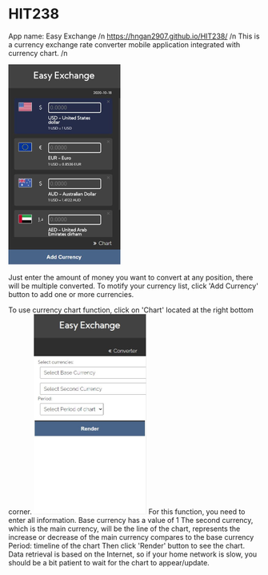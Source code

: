 # HIT238
App name: Easy Exchange /n
https://hngan2907.github.io/HIT238/ /n
This is a currency exchange rate converter mobile application integrated with currency chart. /n

<img src="img/homepage.JPG" height="400">

Just enter the amount of money you want to convert at any position, there will be multiple converted.
To motify your currency list, click 'Add Currency' button to add one or more currencies.


To use currency chart function, click on 'Chart' located at the right bottom corner.
<img src="img/chartcap.JPG" height="400">
For this function, you need to enter all information.
Base currency has a value of 1
The second currency, which is the main currency, will be the line of the chart, represents the increase or decrease of the main currency compares to the base currency
Period: timeline of the chart
Then click 'Render' button to see the chart.
Data retrieval is based on the Internet, so if your home network is slow, you should be a bit patient to wait for the chart to appear/update.
